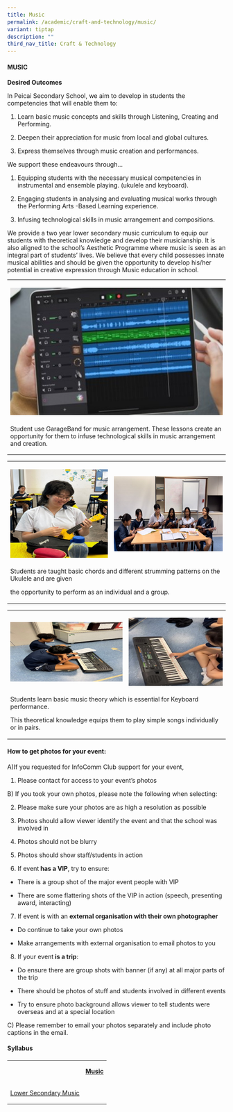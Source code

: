 ```yaml
---
title: Music
permalink: /academic/craft-and-technology/music/
variant: tiptap
description: ""
third_nav_title: Craft & Technology
---
```

<h4><strong>MUSIC</strong></h4>
<p><strong>Desired Outcomes</strong>
</p>
<p>In Peicai Secondary School, we aim to develop in students the competencies
that will enable them to:</p>
<ol data-tight="true" class="tight">
<li>
<p>Learn basic music concepts and skills through Listening, Creating and
Performing.</p>
</li>
<li>
<p>Deepen their appreciation for music from local and global cultures.</p>
</li>
<li>
<p>Express themselves through music creation and performances.&nbsp;</p>
</li>
</ol>
<p>We support these endeavours through…</p>
<ol data-tight="true" class="tight">
<li>
<p>Equipping students with the necessary musical competencies in instrumental
and ensemble playing. (ukulele and keyboard).</p>
</li>
<li>
<p>Engaging students in analysing and evaluating musical works through the
Performing Arts -Based Learning experience.&nbsp;&nbsp;&nbsp;&nbsp;</p>
</li>
<li>
<p>Infusing technological skills in music arrangement and compositions.</p>
</li>
</ol>
<p>We provide a two year lower secondary music curriculum to equip our students
with theoretical knowledge and develop their musicianship. It is also aligned
to the school’s Aesthetic Programme where music is seen as an integral
part of students’ lives. We believe that every child possesses innate musical
abilities and should&nbsp;be given the opportunity to develop his/her potential
in creative expression through Music education in school.</p>
<table style="minWidth: 25px">
<colgroup>
<col>
</colgroup>
<tbody>
<tr>
<th rowspan="1" colspan="1">
<p></p>
<div class="isomer-image-wrapper">
<img style="width: 100%" height="auto" width="100%" alt="" src="/images/Academic/music_2024_1.jpg">
</div>
</th>
</tr>
<tr>
<td rowspan="1" colspan="1">
<p>Student use GarageBand for music arrangement. These lessons create an
opportunity for them to infuse technological skills in music arrangement
and creation.</p>
</td>
</tr>
</tbody>
</table>
<table style="minWidth: 50px">
<colgroup>
<col>
<col>
</colgroup>
<tbody>
<tr>
<th rowspan="1" colspan="1">
<p></p>
<div class="isomer-image-wrapper">
<img style="width: 100%" height="auto" width="100%" alt="" src="/images/Academic/music_2024_2.jpg">
</div>
</th>
<th rowspan="1" colspan="1">
<p></p>
<div class="isomer-image-wrapper">
<img style="width: 100%" height="auto" width="100%" alt="" src="/images/Academic/music_2024_3.jpg">
</div>
</th>
</tr>
<tr>
<td rowspan="1" colspan="2">
<p>Students are taught basic chords and different strumming patterns on the
Ukulele and are given &nbsp;&nbsp;</p>
<p>the opportunity to perform as an individual and a group.</p>
</td>
</tr>
</tbody>
</table>
<table style="minWidth: 50px">
<colgroup>
<col>
<col>
</colgroup>
<tbody>
<tr>
<th rowspan="1" colspan="1">
<p></p>
<div class="isomer-image-wrapper">
<img style="width: 100%" height="auto" width="100%" alt="" src="/images/Academic/music_2024_4.jpg">
</div>
</th>
<th rowspan="1" colspan="1">
<p></p>
<div class="isomer-image-wrapper">
<img style="width: 100%" height="auto" width="100%" alt="" src="/images/Academic/music_2024_5.jpg">
</div>
</th>
</tr>
<tr>
<td rowspan="1" colspan="2">
<p>Students learn basic music theory which is essential for Keyboard performance.</p>
<p>This theoretical knowledge equips them to play simple songs individually
or in pairs.</p>
</td>
</tr>
</tbody>
</table>
<h4><strong>How to get photos for your event:</strong></h4>
<p>A)If you requested for InfoComm Club support for your event,</p>
<ol data-tight="true" class="tight">
<li>
<p>Please contact for access to your event’s photos</p>
</li>
</ol>
<p>B) If you took your own photos, please note the following when selecting:</p>
<ol start="2" data-tight="true" class="tight">
<li>
<p>Please make sure your photos are as high a resolution as possible</p>
</li>
<li>
<p>Photos should allow viewer identify the event and that the school was
involved in</p>
</li>
<li>
<p>Photos should not be blurry</p>
</li>
<li>
<p>Photos should show staff/students in action</p>
</li>
<li>
<p>If event<strong> has a VIP</strong>, try to ensure:</p>
</li>
</ol>
<ul data-tight="true" class="tight">
<li>
<p>There is a group shot of the major event people with VIP</p>
</li>
<li>
<p>There are some flattering shots of the VIP in action (speech, presenting
award, interacting)</p>
</li>
</ul>
<ol start="7" data-tight="true" class="tight">
<li>
<p>If event is with an <strong>external organisation with their own photographer</strong>
</p>
</li>
</ol>
<ul data-tight="true" class="tight">
<li>
<p>Do continue to take your own photos</p>
</li>
<li>
<p>Make arrangements with external organisation to email photos to you</p>
</li>
</ul>
<ol start="8" data-tight="true" class="tight">
<li>
<p>If your event<strong> is a trip</strong>:</p>
</li>
</ol>
<ul data-tight="true" class="tight">
<li>
<p>Do ensure there are group shots with banner (if any) at all major parts
of the trip</p>
</li>
<li>
<p>There should be photos of stuff and students involved in different events</p>
</li>
<li>
<p>Try to ensure photo background allows viewer to tell students were overseas
and at a special location</p>
</li>
</ul>
<p>C) Please remember to email your photos separately and include photo captions
in the email.</p>
<h4><strong>Syllabus</strong></h4>
<table style="minWidth: 50px">
<colgroup>
<col>
<col>
</colgroup>
<tbody>
<tr>
<td rowspan="1" colspan="1">
<p></p>
</td>
<td rowspan="1" colspan="1">
<p><strong><u>Music</u></strong>
</p>
</td>
</tr>
<tr>
<td rowspan="1" colspan="1">
<p><a href="https://www.moe.gov.sg/-/media/files/primary/2015musicteachingandlearningsyllabusprimaryandlowersecondary.ashx?la=en&amp;hash=41025D7E02879592E04790C645AF026FD33D64E9" rel="noopener noreferrer nofollow" target="_blank">Lower Secondary Music</a>
</p>
</td>
<td rowspan="1" colspan="1">
<p>&nbsp;</p>
</td>
</tr>
</tbody>
</table>
<p></p>